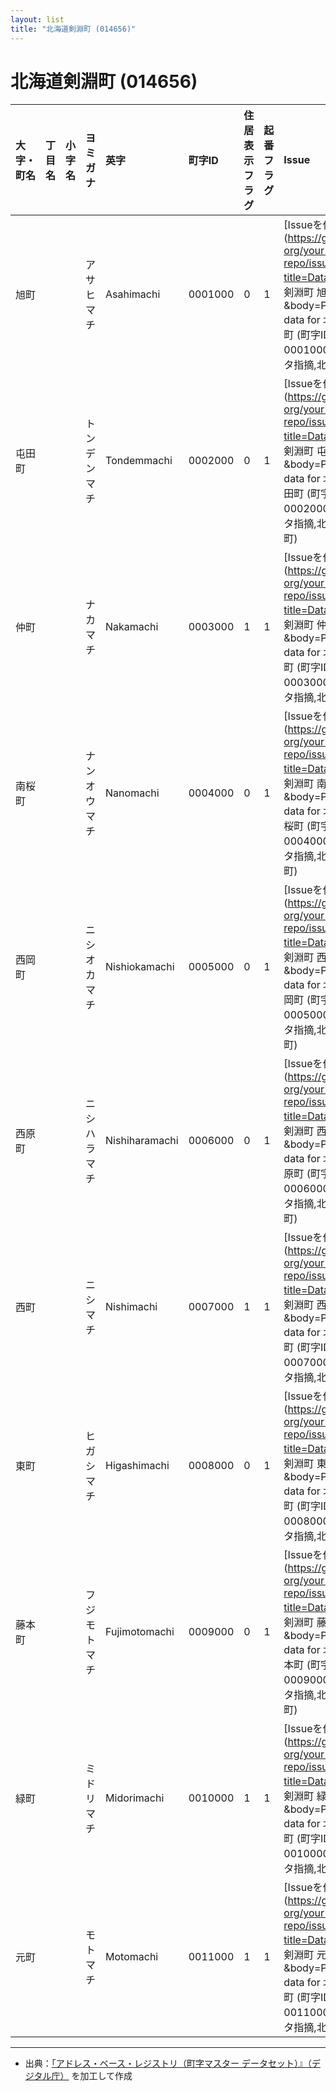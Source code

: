 ```yaml
---
layout: list
title: "北海道剣淵町 (014656)"
---
```


# 北海道剣淵町 (014656)

| 大字・町名 | 丁目名 | 小字名 | ヨミガナ | 英字 | 町字ID | 住居表示フラグ | 起番フラグ | Issue |
|:---|:---|:---|:---|:---|:---|:---|:---|:---|
| 旭町 |  |  | アサヒマチ   | Asahimachi | 0001000 | 0 | 1 | [Issueを作成](https://github.com/your-org/your-repo/issues/new?title=Data issue in 北海道剣淵町 旭町  &body=Please check the data for 北海道剣淵町 旭町   (町字ID: 0001000).&labels=データ指摘,北海道剣淵町旭町) |
| 屯田町 |  |  | トンデンマチ   | Tondemmachi | 0002000 | 0 | 1 | [Issueを作成](https://github.com/your-org/your-repo/issues/new?title=Data issue in 北海道剣淵町 屯田町  &body=Please check the data for 北海道剣淵町 屯田町   (町字ID: 0002000).&labels=データ指摘,北海道剣淵町屯田町) |
| 仲町 |  |  | ナカマチ   | Nakamachi | 0003000 | 1 | 1 | [Issueを作成](https://github.com/your-org/your-repo/issues/new?title=Data issue in 北海道剣淵町 仲町  &body=Please check the data for 北海道剣淵町 仲町   (町字ID: 0003000).&labels=データ指摘,北海道剣淵町仲町) |
| 南桜町 |  |  | ナンオウマチ   | Nanomachi | 0004000 | 0 | 1 | [Issueを作成](https://github.com/your-org/your-repo/issues/new?title=Data issue in 北海道剣淵町 南桜町  &body=Please check the data for 北海道剣淵町 南桜町   (町字ID: 0004000).&labels=データ指摘,北海道剣淵町南桜町) |
| 西岡町 |  |  | ニシオカマチ   | Nishiokamachi | 0005000 | 0 | 1 | [Issueを作成](https://github.com/your-org/your-repo/issues/new?title=Data issue in 北海道剣淵町 西岡町  &body=Please check the data for 北海道剣淵町 西岡町   (町字ID: 0005000).&labels=データ指摘,北海道剣淵町西岡町) |
| 西原町 |  |  | ニシハラマチ   | Nishiharamachi | 0006000 | 0 | 1 | [Issueを作成](https://github.com/your-org/your-repo/issues/new?title=Data issue in 北海道剣淵町 西原町  &body=Please check the data for 北海道剣淵町 西原町   (町字ID: 0006000).&labels=データ指摘,北海道剣淵町西原町) |
| 西町 |  |  | ニシマチ   | Nishimachi | 0007000 | 1 | 1 | [Issueを作成](https://github.com/your-org/your-repo/issues/new?title=Data issue in 北海道剣淵町 西町  &body=Please check the data for 北海道剣淵町 西町   (町字ID: 0007000).&labels=データ指摘,北海道剣淵町西町) |
| 東町 |  |  | ヒガシマチ   | Higashimachi | 0008000 | 0 | 1 | [Issueを作成](https://github.com/your-org/your-repo/issues/new?title=Data issue in 北海道剣淵町 東町  &body=Please check the data for 北海道剣淵町 東町   (町字ID: 0008000).&labels=データ指摘,北海道剣淵町東町) |
| 藤本町 |  |  | フジモトマチ   | Fujimotomachi | 0009000 | 0 | 1 | [Issueを作成](https://github.com/your-org/your-repo/issues/new?title=Data issue in 北海道剣淵町 藤本町  &body=Please check the data for 北海道剣淵町 藤本町   (町字ID: 0009000).&labels=データ指摘,北海道剣淵町藤本町) |
| 緑町 |  |  | ミドリマチ   | Midorimachi | 0010000 | 1 | 1 | [Issueを作成](https://github.com/your-org/your-repo/issues/new?title=Data issue in 北海道剣淵町 緑町  &body=Please check the data for 北海道剣淵町 緑町   (町字ID: 0010000).&labels=データ指摘,北海道剣淵町緑町) |
| 元町 |  |  | モトマチ   | Motomachi | 0011000 | 1 | 1 | [Issueを作成](https://github.com/your-org/your-repo/issues/new?title=Data issue in 北海道剣淵町 元町  &body=Please check the data for 北海道剣淵町 元町   (町字ID: 0011000).&labels=データ指摘,北海道剣淵町元町) |

---

- 出典：[「アドレス・ベース・レジストリ（町字マスター データセット）』（デジタル庁）](https://www.digital.go.jp/policies/base_registry_address/) を加工して作成
